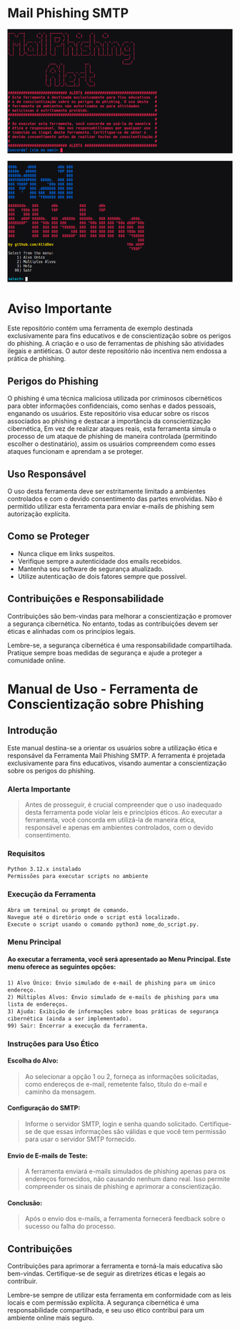 # Mail Phishing SMTP
![](https://github.com/AlldDev/Mail-Phishing-SMTP/blob/main/mail_phishing_smtp_alert.png)

![](https://github.com/AlldDev/Mail-Phishing-SMTP/blob/main/mail_phishing_smtp.png)


# Aviso Importante

Este repositório contém uma ferramenta de exemplo destinada exclusivamente para fins educativos e de conscientização sobre os perigos do phishing. A criação e o uso de ferramentas de phishing são atividades ilegais e antiéticas. O autor deste repositório não incentiva nem endossa a prática de phishing.

## Perigos do Phishing

O phishing é uma técnica maliciosa utilizada por criminosos cibernéticos para obter informações confidenciais, como senhas e dados pessoais, enganando os usuários. Este repositório visa educar sobre os riscos associados ao phishing e destacar a importância da conscientização cibernética, Em vez de realizar ataques reais, esta ferramenta simula o processo de um ataque de phishing de maneira controlada (permitindo escolher o destinatário), assim os usuários compreendem como esses ataques funcionam e aprendam a se proteger.

## Uso Responsável

O uso desta ferramenta deve ser estritamente limitado a ambientes controlados e com o devido consentimento das partes envolvidas. Não é permitido utilizar esta ferramenta para enviar e-mails de phishing sem autorização explícita.

## Como se Proteger

- Nunca clique em links suspeitos.
- Verifique sempre a autenticidade dos emails recebidos.
- Mantenha seu software de segurança atualizado.
- Utilize autenticação de dois fatores sempre que possível.

## Contribuições e Responsabilidade

Contribuições são bem-vindas para melhorar a conscientização e promover a segurança cibernética. No entanto, todas as contribuições devem ser éticas e alinhadas com os princípios legais.

Lembre-se, a segurança cibernética é uma responsabilidade compartilhada. Pratique sempre boas medidas de segurança e ajude a proteger a comunidade online.

# Manual de Uso - Ferramenta de Conscientização sobre Phishing
## Introdução

Este manual destina-se a orientar os usuários sobre a utilização ética e responsável da Ferramenta Mail Phishing SMTP. A ferramenta é projetada exclusivamente para fins educativos, visando aumentar a conscientização sobre os perigos do phishing.

### Alerta Importante
> Antes de prosseguir, é crucial compreender que o uso inadequado desta ferramenta pode violar leis e princípios éticos. Ao executar a ferramenta, você concorda em utilizá-la de maneira ética, responsável e apenas em ambientes controlados, com o devido consentimento.

### Requisitos

    Python 3.12.x instalado
    Permissões para executar scripts no ambiente

### Execução da Ferramenta

    Abra um terminal ou prompt de comando.
    Navegue até o diretório onde o script está localizado.
    Execute o script usando o comando python3 nome_do_script.py.

### Menu Principal

#### Ao executar a ferramenta, você será apresentado ao Menu Principal. Este menu oferece as seguintes opções:

    1) Alvo Único: Envio simulado de e-mail de phishing para um único endereço.
    2) Múltiplos Alvos: Envio simulado de e-mails de phishing para uma lista de endereços.
    3) Ajuda: Exibição de informações sobre boas práticas de segurança cibernética (ainda a ser implementado).
    99) Sair: Encerrar a execução da ferramenta.

### Instruções para Uso Ético

#### Escolha do Alvo:
> Ao selecionar a opção 1 ou 2, forneça as informações solicitadas, como endereços de e-mail, remetente falso, título do e-mail e caminho da mensagem.

#### Configuração do SMTP:
> Informe o servidor SMTP, login e senha quando solicitado. Certifique-se de que essas informações são válidas e que você tem permissão para usar o servidor SMTP fornecido.

#### Envio de E-mails de Teste:
> A ferramenta enviará e-mails simulados de phishing apenas para os endereços fornecidos, não causando nenhum dano real. Isso permite compreender os sinais de phishing e aprimorar a conscientização.

#### Conclusão:
> Após o envio dos e-mails, a ferramenta fornecerá feedback sobre o sucesso ou falha do processo.

## Contribuições

Contribuições para aprimorar a ferramenta e torná-la mais educativa são bem-vindas. Certifique-se de seguir as diretrizes éticas e legais ao contribuir.

Lembre-se sempre de utilizar esta ferramenta em conformidade com as leis locais e com permissão explícita. A segurança cibernética é uma responsabilidade compartilhada, e seu uso ético contribui para um ambiente online mais seguro.
